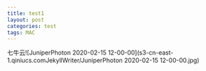 ```yaml
---
title: test1
layout: post
categories: test
tags: MAC
---
```

七牛云![JuniperPhoton  2020-02-15 12-00-00](s3-cn-east-1.qiniucs.comJekyllWriter/JuniperPhoton  2020-02-15 12-00-00.jpg)